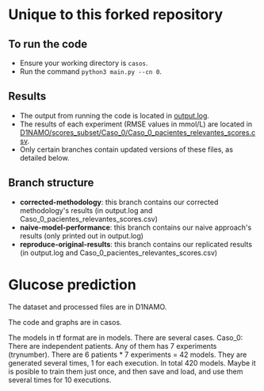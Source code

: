 # Unique to this forked repository
## To run the code
- Ensure your working directory is `casos`.
- Run the command `python3 main.py --cn 0`.

## Results
- The output from running the code is located in [output.log](output.log).
- The results of each experiment (RMSE values in mmol/L) are located in [D1NAMO/scores_subset/Caso_0/Caso_0_pacientes_relevantes_scores.csv](D1NAMO/scores_subset/Caso_0/Caso_0_pacientes_relevantes_scores.csv).
- Only certain branches contain updated versions of these files, as detailed below.

## Branch structure
- **corrected-methodology**: this branch contains our corrected methodology's results (in output.log and Caso_0_pacientes_relevantes_scores.csv)
- **naive-model-performance**: this branch contains our naive approach's results (only printed out in output.log)
- **reproduce-original-results**: this branch contains our replicated results (in output.log and Caso_0_pacientes_relevantes_scores.csv)

# Glucose prediction

The dataset and processed files are in D1NAMO.

The code and graphs are in casos.

The models in tf format are in models.
There are several cases.
Caso_0: There are independent patients. Any of them has 7 experiments (trynumber). There are 6 patients * 7 experiments = 42 models.
        They are generated several times, 1 for each execution. In total 420 models. 
        Maybe it is posible to train them just once, and then save and load, and use them several times for 10 executions.
        
        


